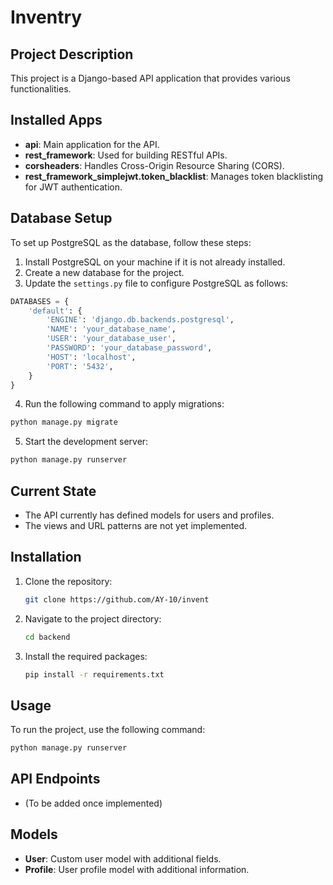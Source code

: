 # Inventry

## Project Description

This project is a Django-based API application that provides various functionalities.

## Installed Apps

- **api**: Main application for the API.
- **rest_framework**: Used for building RESTful APIs.
- **corsheaders**: Handles Cross-Origin Resource Sharing (CORS).
- **rest_framework_simplejwt.token_blacklist**: Manages token blacklisting for JWT authentication.

## Database Setup

To set up PostgreSQL as the database, follow these steps:

1. Install PostgreSQL on your machine if it is not already installed.
2. Create a new database for the project.
3. Update the `settings.py` file to configure PostgreSQL as follows:

```python
DATABASES = {
    'default': {
        'ENGINE': 'django.db.backends.postgresql',
        'NAME': 'your_database_name',
        'USER': 'your_database_user',
        'PASSWORD': 'your_database_password',
        'HOST': 'localhost',
        'PORT': '5432',
    }
}
```

4. Run the following command to apply migrations:

```bash
python manage.py migrate
```

5. Start the development server:

```bash
python manage.py runserver
```

## Current State

- The API currently has defined models for users and profiles.
- The views and URL patterns are not yet implemented.

## Installation

1. Clone the repository:
   ```bash
   git clone https://github.com/AY-10/invent
   ```
2. Navigate to the project directory:
   ```bash
   cd backend
   ```
3. Install the required packages:
   ```bash
   pip install -r requirements.txt
   ```

## Usage

To run the project, use the following command:

```bash
python manage.py runserver
```

## API Endpoints

- (To be added once implemented)

## Models

- **User**: Custom user model with additional fields.
- **Profile**: User profile model with additional information.
